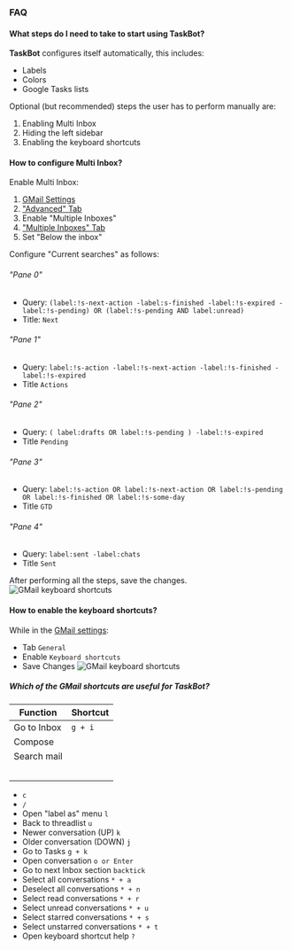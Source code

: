 ### FAQ
#### What steps do I need to take to start using TaskBot?
**TaskBot** configures itself automatically, this includes:
* Labels
* Colors
* Google Tasks lists

Optional (but recommended) steps the user has to perform manually are:
1. Enabling Multi Inbox
2. Hiding the left sidebar
3. Enabling the keyboard shortcuts

#### How to configure Multi Inbox?
Enable Multi Inbox:
1.  [GMail Settings](https://mail.google.com/mail/u/0/#settings/general)
2.  ["Advanced" Tab](https://mail.google.com/mail/u/0/#settings/labs)
3.  Enable "Multiple Inboxes"
4.  ["Multiple Inboxes" Tab](https://mail.google.com/mail/u/0/#settings/lighttlist)
5.  Set "Below the inbox"

Configure "Current searches" as follows:

###### "Pane 0"
* Query: `(label:!s-next-action -label:s-finished -label:!s-expired -label:!s-pending) OR (label:!s-pending AND label:unread)`
* Title: `Next`
###### "Pane 1" 
* Query: `label:!s-action -label:!s-next-action -label:!s-finished -label:!s-expired`
* Title `Actions`
###### "Pane 2"
* Query: `( label:drafts OR label:!s-pending ) -label:!s-expired`
* Title `Pending`
###### "Pane 3"
* Query: `label:!s-action OR label:!s-next-action OR label:!s-pending OR label:!s-finished OR label:!s-some-day`
* Title `GTD`
###### "Pane 4"
* Query: `label:sent -label:chats`
* Title `Sent`

After performing all the steps, save the changes.
![GMail keyboard shortcuts](/static/images/gmail-multi-inbox.png)

#### How to enable the keyboard shortcuts?
While in the [GMail settings](https://mail.google.com/mail/u/0/#settings/general):
 - Tab `General`
 - Enable `Keyboard shortcuts`
 - Save Changes
![GMail keyboard shortcuts](/static/images/gmail-keyboard.png)

##### Which of the GMail shortcuts are useful for TaskBot?

| Function | Shortcut |
|--|--|
| Go to Inbox | `g + i` |
| Compose |  |
| Search mail |  |
|  |  |
|  |  |
|  |  |
|  |  |
|  |  |

*  `c`
*  `/`
* Open "label as" menu `l`
* Back to threadlist `u`
* Newer conversation (UP) `k`
* Older conversation (DOWN) `j`
* Go to Tasks `g + k`
* Open conversation `o or Enter`
* Go to next Inbox section `backtick`
* Select all conversations `* + a`
* Deselect all conversations `* + n`
* Select read conversations `* + r`
* Select unread conversations `* + u`
* Select starred conversations `* + s`
*  Select unstarred conversations `* + t`   
* Open keyboard shortcut help `?`

<!--stackedit_data:
eyJoaXN0b3J5IjpbNzc1MDQxNzA4LC0xMTAyMTQ2MzAsMjc5OD
k4MDcsMjAyMjU4OTQxMiwxNjE0MjM1NDMwLDExODU0MjE1MDJd
fQ==
-->